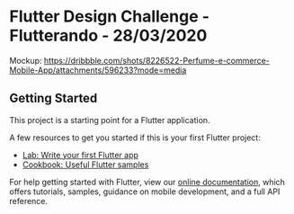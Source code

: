 # Flutter Design Challenge - Flutterando - 28/03/2020

Mockup: https://dribbble.com/shots/8226522-Perfume-e-commerce-Mobile-App/attachments/596233?mode=media

## Getting Started

This project is a starting point for a Flutter application.

A few resources to get you started if this is your first Flutter project:

- [Lab: Write your first Flutter app](https://flutter.dev/docs/get-started/codelab)
- [Cookbook: Useful Flutter samples](https://flutter.dev/docs/cookbook)

For help getting started with Flutter, view our
[online documentation](https://flutter.dev/docs), which offers tutorials,
samples, guidance on mobile development, and a full API reference.
